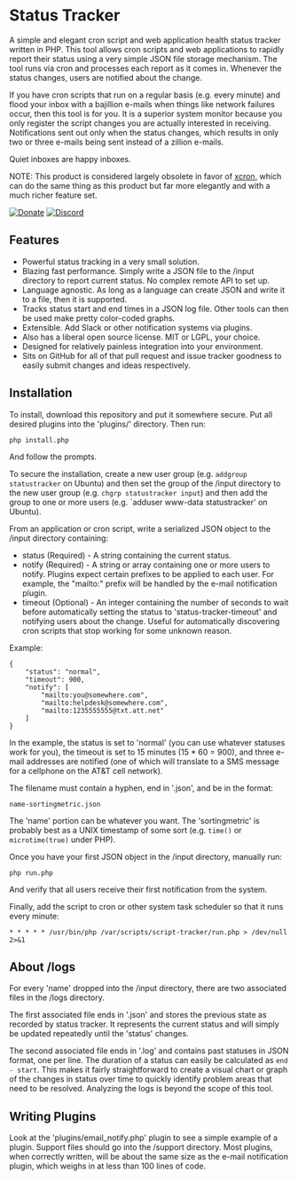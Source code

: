Status Tracker
==============

A simple and elegant cron script and web application health status tracker written in PHP.  This tool allows cron scripts and web applications to rapidly report their status using a very simple JSON file storage mechanism.  The tool runs via cron and processes each report as it comes in.  Whenever the status changes, users are notified about the change.

If you have cron scripts that run on a regular basis (e.g. every minute) and flood your inbox with a bajillion e-mails when things like network failures occur, then this tool is for you.  It is a superior system monitor because you only register the script changes you are actually interested in receiving.  Notifications sent out only when the status changes, which results in only two or three e-mails being sent instead of a zillion e-mails.

Quiet inboxes are happy inboxes.

NOTE:  This product is considered largely obsolete in favor of [xcron](https://github.com/cubiclesoft/xcron), which can do the same thing as this product but far more elegantly and with a much richer feature set.

[![Donate](https://cubiclesoft.com/res/donate-shield.png)](https://cubiclesoft.com/donate/) [![Discord](https://img.shields.io/discord/777282089980526602?label=chat&logo=discord)](https://cubiclesoft.com/product-support/github/)

Features
--------

* Powerful status tracking in a very small solution.
* Blazing fast performance.  Simply write a JSON file to the /input directory to report current status.  No complex remote API to set up.
* Language agnostic.  As long as a language can create JSON and write it to a file, then it is supported.
* Tracks status start and end times in a JSON log file.  Other tools can then be used make pretty color-coded graphs.
* Extensible.  Add Slack or other notification systems via plugins.
* Also has a liberal open source license.  MIT or LGPL, your choice.
* Designed for relatively painless integration into your environment.
* Sits on GitHub for all of that pull request and issue tracker goodness to easily submit changes and ideas respectively.

Installation
------------

To install, download this repository and put it somewhere secure.  Put all desired plugins into the 'plugins/' directory.  Then run:

`php install.php`

And follow the prompts.

To secure the installation, create a new user group (e.g. `addgroup statustracker` on Ubuntu) and then set the group of the /input directory to the new user group (e.g. `chgrp statustracker input`) and then add the group to one or more users (e.g. `adduser www-data statustracker' on Ubuntu).

From an application or cron script, write a serialized JSON object to the /input directory containing:

* status (Required) - A string containing the current status.
* notify (Required) - A string or array containing one or more users to notify.  Plugins expect certain prefixes to be applied to each user.  For example, the "mailto:" prefix will be handled by the e-mail notification plugin.
* timeout (Optional) - An integer containing the number of seconds to wait before automatically setting the status to 'status-tracker-timeout' and notifying users about the change.  Useful for automatically discovering cron scripts that stop working for some unknown reason.

Example:

````
{
	"status": "normal",
	"timeout": 900,
	"notify": [
		"mailto:you@somewhere.com",
		"mailto:helpdesk@somewhere.com",
		"mailto:1235555555@txt.att.net"
	]
}
````

In the example, the status is set to 'normal' (you can use whatever statuses work for you), the timeout is set to 15 minutes (15 * 60 = 900), and three e-mail addresses are notified (one of which will translate to a SMS message for a cellphone on the AT&T cell network).

The filename must contain a hyphen, end in '.json', and be in the format:

`name-sortingmetric.json`

The 'name' portion can be whatever you want.  The 'sortingmetric' is probably best as a UNIX timestamp of some sort (e.g. `time()` or `microtime(true)` under PHP).

Once you have your first JSON object in the /input directory, manually run:

`php run.php`

And verify that all users receive their first notification from the system.

Finally, add the script to cron or other system task scheduler so that it runs every minute:

`* * * * * /usr/bin/php /var/scripts/script-tracker/run.php > /dev/null 2>&1`

About /logs
-----------

For every 'name' dropped into the /input directory, there are two associated files in the /logs directory.

The first associated file ends in '.json' and stores the previous state as recorded by status tracker.  It represents the current status and will simply be updated repeatedly until the 'status' changes.

The second associated file ends in '.log' and contains past statuses in JSON format, one per line.  The duration of a status can easily be calculated as `end - start`.  This makes it fairly straightforward to create a visual chart or graph of the changes in status over time to quickly identify problem areas that need to be resolved.  Analyzing the logs is beyond the scope of this tool.

Writing Plugins
---------------

Look at the 'plugins/email_notify.php' plugin to see a simple example of a plugin.  Support files should go into the /support directory.  Most plugins, when correctly written, will be about the same size as the e-mail notification plugin, which weighs in at less than 100 lines of code.
